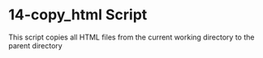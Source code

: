# 14-copy_html Script
This script copies all HTML files from the current working directory to the parent directory
